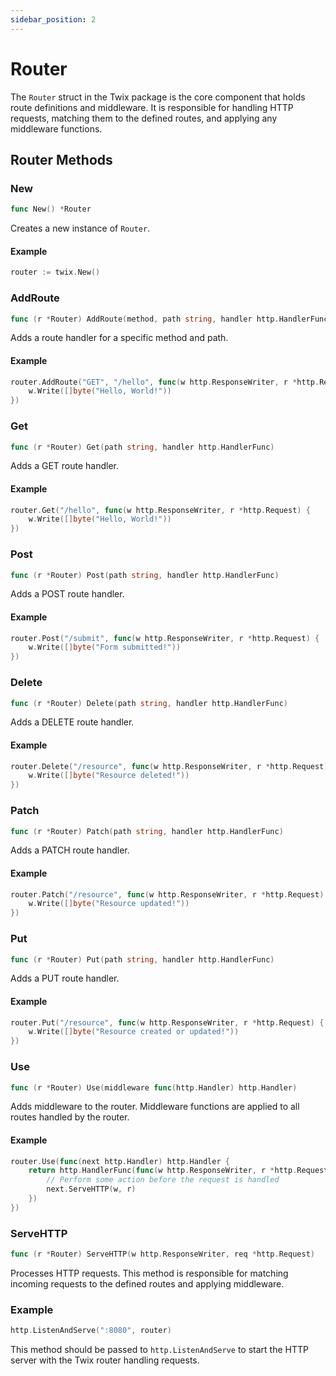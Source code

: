 ```yaml
---
sidebar_position: 2
---
```


# Router

The `Router` struct in the Twix package is the core component that holds route definitions and middleware. It is responsible for handling HTTP requests, matching them to the defined routes, and applying any middleware functions.

## Router Methods

### New

```go
func New() *Router
```

Creates a new instance of `Router`.

#### Example

```go
router := twix.New()
```

### AddRoute

```go
func (r *Router) AddRoute(method, path string, handler http.HandlerFunc)
```

Adds a route handler for a specific method and path.

#### Example

```go
router.AddRoute("GET", "/hello", func(w http.ResponseWriter, r *http.Request) {
    w.Write([]byte("Hello, World!"))
})
```

### Get

```go
func (r *Router) Get(path string, handler http.HandlerFunc)
```

Adds a GET route handler.

#### Example

```go
router.Get("/hello", func(w http.ResponseWriter, r *http.Request) {
    w.Write([]byte("Hello, World!"))
})
```

### Post

```go
func (r *Router) Post(path string, handler http.HandlerFunc)
```

Adds a POST route handler.

#### Example

```go
router.Post("/submit", func(w http.ResponseWriter, r *http.Request) {
    w.Write([]byte("Form submitted!"))
})
```

### Delete

```go
func (r *Router) Delete(path string, handler http.HandlerFunc)
```

Adds a DELETE route handler.

#### Example

```go
router.Delete("/resource", func(w http.ResponseWriter, r *http.Request) {
    w.Write([]byte("Resource deleted!"))
})
```

### Patch

```go
func (r *Router) Patch(path string, handler http.HandlerFunc)
```

Adds a PATCH route handler.

#### Example

```go
router.Patch("/resource", func(w http.ResponseWriter, r *http.Request) {
    w.Write([]byte("Resource updated!"))
})
```

### Put

```go
func (r *Router) Put(path string, handler http.HandlerFunc)
```

Adds a PUT route handler.

#### Example

```go
router.Put("/resource", func(w http.ResponseWriter, r *http.Request) {
    w.Write([]byte("Resource created or updated!"))
})
```

### Use

```go
func (r *Router) Use(middleware func(http.Handler) http.Handler)
```

Adds middleware to the router. Middleware functions are applied to all routes handled by the router.

#### Example

```go
router.Use(func(next http.Handler) http.Handler {
    return http.HandlerFunc(func(w http.ResponseWriter, r *http.Request) {
        // Perform some action before the request is handled
        next.ServeHTTP(w, r)
    })
})
```

### ServeHTTP

```go
func (r *Router) ServeHTTP(w http.ResponseWriter, req *http.Request)
```

Processes HTTP requests. This method is responsible for matching incoming requests to the defined routes and applying middleware.

### Example

```go
http.ListenAndServe(":8080", router)
```

This method should be passed to `http.ListenAndServe` to start the HTTP server with the Twix router handling requests.
